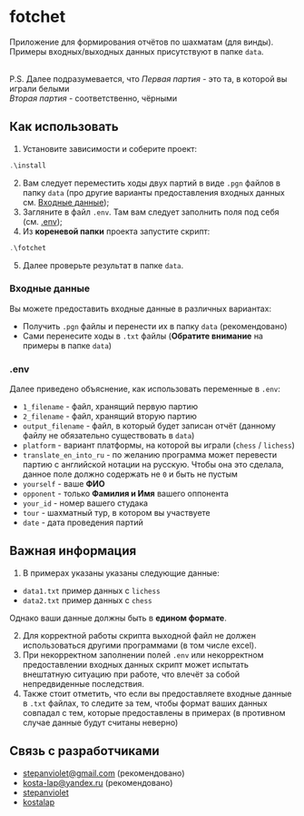 # fotchet
Приложение для формирования отчётов по шахматам (для винды).<br />
Примеры входных/выходных данных присутствуют в папке ``data``.<br />
<br />

P.S. Далее подразумевается, что <i>Первая партия</i> - это та, в которой вы играли белыми<br />
<i>Вторая партия</i> - соответственно, чёрными

## Как использовать
1. Установите зависимости и соберите проект:
```powershell
.\install
```
2. Вам следует переместить ходы двух партий в виде ``.pgn`` файлов в папку ``data`` 
   (про другие варианты предоставления входных данных см. [Входные данные](https://github.com/1stepanviolet1/fotchet/tree/main?tab=readme-ov-file#входные-данные));
3. Загляните в файл ``.env``. Там вам следует заполнить поля под себя (см. [.env](https://github.com/1stepanviolet1/fotchet/tree/main?tab=readme-ov-file#env));
4. Из <b>кореневой папки</b> проекта запустите скрипт:
```powershell
.\fotchet
```
5. Далее проверьте результат в папке ``data``.

### Входные данные
Вы можете предоставить входные данные в различных вариантах:
- Получить ``.pgn`` файлы и перенести их в папку ``data`` (рекомендовано)
- Сами перенесите ходы в ``.txt`` файлы (<b>Обратите внимание</b> на примеры в папке ``data``)

### .env
Далее приведено объяснение, как использовать переменные в ``.env``:
- ``1_filename`` - файл, хранящий первую партию
- ``2_filename`` - файл, хранящий вторую партию
- ``output_filename`` - файл, в который будет записан отчёт (данному файлу не обязательно существовать в ``data``)
- ``platform`` - вариант платформы, на которой вы играли (``chess`` / ``lichess``)
- ``translate_en_into_ru`` - по желанию программа может перевести партию с английской нотации на русскую. Чтобы она это сделала, данное поле должно содержать не ``0`` и быть не пустым
- ``yourself`` - ваше <b>ФИО</b>
- ``opponent`` - только <b>Фамилия и Имя</b> вашего оппонента
- ``your_id`` - номер вашего студака
- ``tour`` - шахматный тур, в котором вы участвуете
- ``date`` - дата проведения партий

## Важная информация
1. В примерах указаны указаны следующие данные:
- ``data1.txt`` пример данных с ``lichess``
- ``data2.txt`` пример данных с ``chess``

Однако ваши данные должны быть в <b>едином формате</b>.

2. Для корректной работы скрипта выходной файл не должен использоваться другими программами (в том числе excel).
3. При некорректном заполнении полей ``.env`` или некорректном предоставлении входных данных скрипт может испытать внештатную ситуацию при работе, что влечёт за собой непредвиденные последствия.
4. Также стоит отметить, что если вы предоставляете входные данные в ``.txt`` файлах, то следите за тем, чтобы формат ваших данных совпадал с тем, которые предоставлены в примерах (в противном случае данные будут считаны неверно)

## Связь с разработчиками
- stepanviolet@gmail.com (рекомендовано)
- kosta-lap@yandex.ru (рекомендовано)
- [stepanviolet](https://vk.com/stepanviolet)
- [kostalap](https://vk.com/kostalap)
